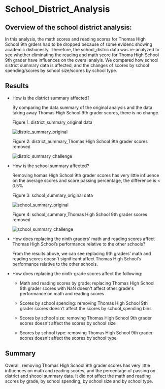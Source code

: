 # School_District_Analysis

## Overview of the school district analysis:
  In this analysis, the math scores and reading scores for Thomas High School 9th grders had to be dropped because of some evidenc showing academic dishonesty. Therefore, the school_distric data was re-analyzed to see whether eliminating the reading and math score for Thoma High School 9th grader have influences on the overal analyis. We compared how school sistrict summary data is affected, and the changes of scores by school spending/scores by school size/scores by school type.  

## Results
  - How is the district summary affected? 
    
    By comparing the data summary of the original analysis and the data taking away Thomas High School 9th grader scores, there is no change. 
    
    Figure 1: district_summary_original data
    
    ![distric_summary_original](https://user-images.githubusercontent.com/90361056/137825734-0c48417b-01a5-4a78-b845-047dde3796fd.PNG)

    Figure 2: district_aummary_Thomas High School 9th grader scores removed
    
    ![distric_summary_challenge](https://user-images.githubusercontent.com/90361056/137825764-848606fa-bf7b-4706-b6e8-9151d4f646d3.PNG)


- How is the school summary affected?
    
    Removing homas High School 9th grader scores has very little influence on the average scores and score passing percentage, the difference is < 0.5%
    
    Figure 3: school_summary_original data
    
    ![school_summary_original](https://user-images.githubusercontent.com/90361056/137825569-1d001468-bbb9-41f6-b149-f46eb58e18af.PNG)

    Figure 4: school_summary_Thomas High School 9th grader scores removed
    
    ![school_summary_challenge](https://user-images.githubusercontent.com/90361056/137826457-cd028820-be3d-40e5-a381-5e8e2ca7e3d8.PNG)

- How does replacing the ninth graders’ math and reading scores affect Thomas High School’s performance relative to the other schools?
    
    From the results above, we can see replacing 9th graders' math and reading scores doesn't significant affect Thomas High School’s performance relative to the other schools.
    
- How does replacing the ninth-grade scores affect the following:
  * Math and reading scores by grade: replacing Thomas High School 9th grader scores with NaN doesn't affect other grade's performance on math and reading scores
  
  * Scores by school spending: removing Thomas High School 9th grader scores doesn't affect the scores by school_spending  bins

  * Scores by school size: removing Thomas High School 9th grader scores doesn't affect the scores by school size

  * Scores by school type: removing Thomas High School 9th grader scores doesn't affect the scores by school type
    
## Summary

  Overall, removing Thomas High School 9th grader scores has very little influences on math and reading scores, and the percentage of passing on district and shcool summary data. It did not affect the math and reading scores by grade, by school spending, by school size and by school type. 
